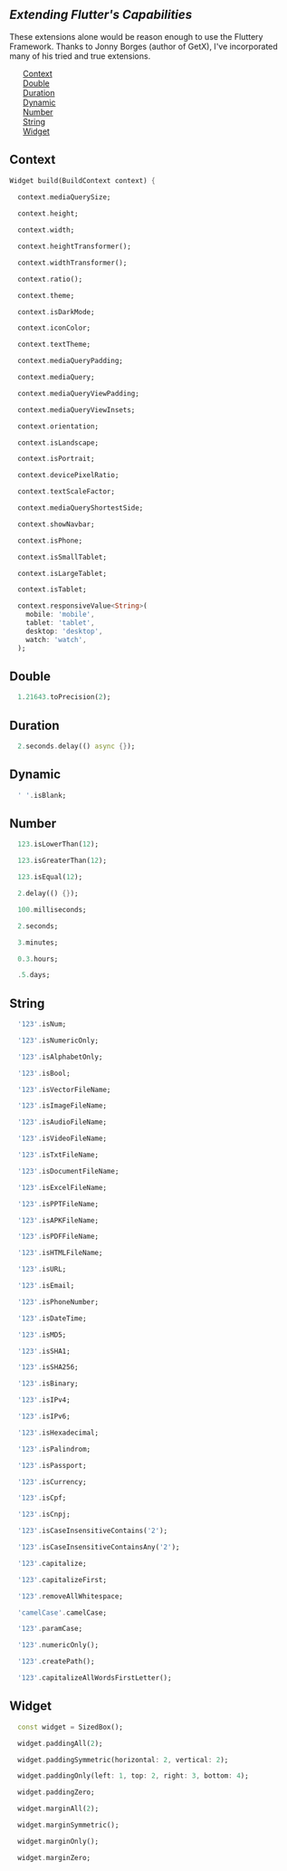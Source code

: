 ## _Extending Flutter's Capabilities_

These extensions alone would be reason enough to use the Fluttery Framework.
Thanks to Jonny Borges (author of GetX), I've incorporated many of his tried
and true extensions.

<ul style="list-style-type: none">
   <li><a href="#context">Context</a></li>
   <li><a href="#double">Double</a></li>
   <li><a href="#duration">Duration</a></li>
   <li><a href="#dynamic">Dynamic</a></li>
   <li><a href="#number">Number</a></li>
   <li><a href="#string">String</a></li>
   <li><a href="#widget">Widget</a></li>
</ul>

<h2 id="context">Context</h2>

```Dart
Widget build(BuildContext context) {
  
  context.mediaQuerySize;

  context.height;

  context.width;

  context.heightTransformer();

  context.widthTransformer();

  context.ratio();

  context.theme;

  context.isDarkMode;

  context.iconColor;

  context.textTheme;

  context.mediaQueryPadding;

  context.mediaQuery;

  context.mediaQueryViewPadding;

  context.mediaQueryViewInsets;

  context.orientation;

  context.isLandscape;

  context.isPortrait;

  context.devicePixelRatio;

  context.textScaleFactor;

  context.mediaQueryShortestSide;

  context.showNavbar;

  context.isPhone;

  context.isSmallTablet;

  context.isLargeTablet;

  context.isTablet;

  context.responsiveValue<String>(
    mobile: 'mobile',
    tablet: 'tablet',
    desktop: 'desktop',
    watch: 'watch',
  );
```

<h2 id="double">Double</h2>

```Dart
  1.21643.toPrecision(2);
```

<h2 id="duration">Duration</h2>

```Dart
  2.seconds.delay(() async {});
```

<h2 id="dynamic">Dynamic</h2>

```Dart
  ' '.isBlank;
```

<h2 id="number">Number</h2>

```Dart
  123.isLowerThan(12);

  123.isGreaterThan(12);

  123.isEqual(12);

  2.delay(() {});

  100.milliseconds;

  2.seconds;

  3.minutes;

  0.3.hours;

  .5.days;
```

<h2 id="string">String</h2>

```Dart
  '123'.isNum;

  '123'.isNumericOnly;

  '123'.isAlphabetOnly;

  '123'.isBool;

  '123'.isVectorFileName;

  '123'.isImageFileName;

  '123'.isAudioFileName;

  '123'.isVideoFileName;

  '123'.isTxtFileName;

  '123'.isDocumentFileName;

  '123'.isExcelFileName;

  '123'.isPPTFileName;

  '123'.isAPKFileName;

  '123'.isPDFFileName;

  '123'.isHTMLFileName;

  '123'.isURL;

  '123'.isEmail;

  '123'.isPhoneNumber;

  '123'.isDateTime;

  '123'.isMD5;

  '123'.isSHA1;

  '123'.isSHA256;

  '123'.isBinary;

  '123'.isIPv4;

  '123'.isIPv6;

  '123'.isHexadecimal;

  '123'.isPalindrom;

  '123'.isPassport;

  '123'.isCurrency;

  '123'.isCpf;

  '123'.isCnpj;

  '123'.isCaseInsensitiveContains('2');

  '123'.isCaseInsensitiveContainsAny('2');

  '123'.capitalize;

  '123'.capitalizeFirst;

  '123'.removeAllWhitespace;

  'camelCase'.camelCase;

  '123'.paramCase;

  '123'.numericOnly();

  '123'.createPath();

  '123'.capitalizeAllWordsFirstLetter();
```

<h2 id="widget">Widget</h2>

```Dart
  const widget = SizedBox();

  widget.paddingAll(2);

  widget.paddingSymmetric(horizontal: 2, vertical: 2);

  widget.paddingOnly(left: 1, top: 2, right: 3, bottom: 4);

  widget.paddingZero;

  widget.marginAll(2);

  widget.marginSymmetric();

  widget.marginOnly();

  widget.marginZero;
```